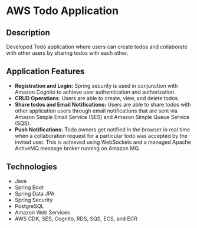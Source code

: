 # AWS Todo Application

## Description
Developed Todo application where users can create todos and collaborate with other users by sharing
todos with each other. 

## Application Features
- **Registration and Login:** Spring security is used in conjunction with Amazon Cognito
to achieve user authentication and authorization.
- **CRUD Operations**: Users are able to create, view, and delete todos.
- **Share todos and Email Notifications:** Users are able to share todos with other application users through email
notifications that are sent via Amazon Simple Email Service (SES) and Amazon Simple Queue Service (SQS).
- **Push Notifications:** Todo owners get notified in the browser in real time when a collaboration request for a particular todo was 
accepted by the invited user. This is achieved using WebSockets and a managed Apache ActiveMQ message broker running
on Amazon MQ.

## Technologies
- Java
- Spring Boot
- Spring Data JPA
- Spring Security
- PostgreSQL
- Amazon Web Services
- AWS CDK, SES, Cognito, RDS, SQS, ECS, and ECR



